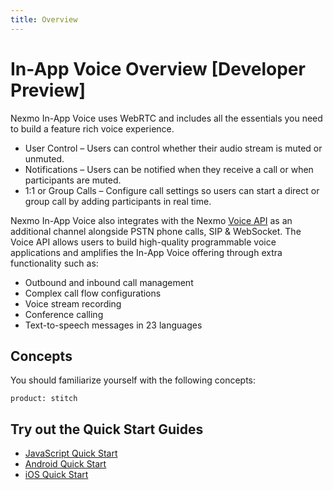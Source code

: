 ```yaml
---
title: Overview
---
```


# In-App Voice Overview [Developer Preview]

Nexmo In-App Voice uses WebRTC and includes all the essentials you need to build a feature rich voice experience. 

- User Control – Users can control whether their audio stream is muted or unmuted.
- Notifications  – Users can be notified when they receive a call or when participants are muted.
- 1:1 or Group Calls – Configure call settings so users can start a direct or group call by adding participants in real time.

Nexmo In-App Voice also integrates with the Nexmo [Voice API](/voice/voice-api/overview) as an additional channel alongside PSTN phone calls, SIP & WebSocket. The Voice API allows users to build high-quality programmable voice applications and amplifies the In-App Voice offering through extra functionality such as:

- Outbound and inbound call management
- Complex call flow configurations 
- Voice stream recording
- Conference calling 
- Text-to-speech messages in 23 languages 

## Concepts

You should familiarize yourself with the following concepts:

```concept_list
product: stitch
```

## Try out the Quick Start Guides

* [JavaScript Quick Start](/stitch/in-app-voice/guides/enable-audio/javascript)
* [Android Quick Start](/stitch/in-app-voice/guides/enable-audio/android)
* [iOS Quick Start](/stitch/in-app-voice/guides/enable-audio/ios)
